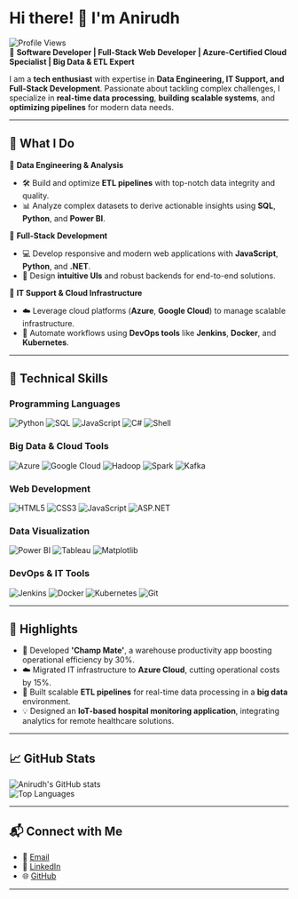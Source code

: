 # Hi there! 👋 I'm **Anirudh**  

![Profile Views](https://komarev.com/ghpvc/?username=eranirudh77&style=flat-square&color=blueviolet)  
🚀 **Software Developer | Full-Stack Web Developer | Azure-Certified Cloud Specialist | Big Data & ETL Expert**  

I am a **tech enthusiast** with expertise in **Data Engineering, IT Support, and Full-Stack Development**. Passionate about tackling complex challenges, I specialize in **real-time data processing**, **building scalable systems**, and **optimizing pipelines** for modern data needs. 

---

## 🌟 **What I Do**

🔹 **Data Engineering & Analysis**
- 🛠️ Build and optimize **ETL pipelines** with top-notch data integrity and quality.
- 📊 Analyze complex datasets to derive actionable insights using **SQL**, **Python**, and **Power BI**.

🔹 **Full-Stack Development**
- 💻 Develop responsive and modern web applications with **JavaScript**, **Python**, and **.NET**.
- 🎨 Design **intuitive UIs** and robust backends for end-to-end solutions.

🔹 **IT Support & Cloud Infrastructure**
- ☁️ Leverage cloud platforms (**Azure**, **Google Cloud**) to manage scalable infrastructure.
- 🔄 Automate workflows using **DevOps tools** like **Jenkins**, **Docker**, and **Kubernetes**.

---

## 🚀 **Technical Skills**
### **Programming Languages**
![Python](https://img.shields.io/badge/Python-%2314354C.svg?style=flat-square&logo=python&logoColor=white)
![SQL](https://img.shields.io/badge/SQL-%23CC2927.svg?style=flat-square&logo=microsoft-sql-server&logoColor=white)
![JavaScript](https://img.shields.io/badge/JavaScript-%23F7DF1E.svg?style=flat-square&logo=javascript&logoColor=black)
![C#](https://img.shields.io/badge/C%23-%23239120.svg?style=flat-square&logo=c-sharp&logoColor=white)
![Shell](https://img.shields.io/badge/Shell_Scripting-%23121011.svg?style=flat-square&logo=gnu-bash&logoColor=white)

### **Big Data & Cloud Tools**
![Azure](https://img.shields.io/badge/Microsoft_Azure-%230072C6.svg?style=flat-square&logo=microsoft-azure&logoColor=white)
![Google Cloud](https://img.shields.io/badge/Google_Cloud-%234285F4.svg?style=flat-square&logo=google-cloud&logoColor=white)
![Hadoop](https://img.shields.io/badge/Hadoop-%23CC0000.svg?style=flat-square&logo=apache-hadoop&logoColor=white)
![Spark](https://img.shields.io/badge/Apache_Spark-%23E25A1C.svg?style=flat-square&logo=apachespark&logoColor=white)
![Kafka](https://img.shields.io/badge/Apache_Kafka-%23231F20.svg?style=flat-square&logo=apache-kafka&logoColor=white)

### **Web Development**
![HTML5](https://img.shields.io/badge/HTML5-%23E34F26.svg?style=flat-square&logo=html5&logoColor=white)
![CSS3](https://img.shields.io/badge/CSS3-%231572B6.svg?style=flat-square&logo=css3&logoColor=white)
![JavaScript](https://img.shields.io/badge/JavaScript-%23F7DF1E.svg?style=flat-square&logo=javascript&logoColor=black)
![ASP.NET](https://img.shields.io/badge/ASP.NET-%235C2D91.svg?style=flat-square&logo=dot-net&logoColor=white)

### **Data Visualization**
![Power BI](https://img.shields.io/badge/Power_BI-%23F2C811.svg?style=flat-square&logo=power-bi&logoColor=black)
![Tableau](https://img.shields.io/badge/Tableau-%23E97627.svg?style=flat-square&logo=tableau&logoColor=white)
![Matplotlib](https://img.shields.io/badge/Matplotlib-%23007ACC.svg?style=flat-square&logo=python&logoColor=white)

### **DevOps & IT Tools**
![Jenkins](https://img.shields.io/badge/Jenkins-%23D24939.svg?style=flat-square&logo=jenkins&logoColor=white)
![Docker](https://img.shields.io/badge/Docker-%230db7ed.svg?style=flat-square&logo=docker&logoColor=white)
![Kubernetes](https://img.shields.io/badge/Kubernetes-%23326CE5.svg?style=flat-square&logo=kubernetes&logoColor=white)
![Git](https://img.shields.io/badge/Git-%23F05032.svg?style=flat-square&logo=git&logoColor=white)

---

## 🌟 **Highlights**
- 🚀 Developed **'Champ Mate'**, a warehouse productivity app boosting operational efficiency by 30%.
- ☁️ Migrated IT infrastructure to **Azure Cloud**, cutting operational costs by 15%.
- 🔧 Built scalable **ETL pipelines** for real-time data processing in a **big data** environment.
- 💡 Designed an **IoT-based hospital monitoring application**, integrating analytics for remote healthcare solutions.

---

## 📈 **GitHub Stats**
![Anirudh's GitHub stats](https://github-readme-stats.vercel.app/api?username=eranirudh77&show_icons=true&theme=radical)  
![Top Languages](https://github-readme-stats.vercel.app/api/top-langs/?username=eranirudh77&layout=compact&theme=radical)

---

## 📬 **Connect with Me**
- 📧 [Email](mailto:anirudhramadas007@gmail.com)  
- 🔗 [LinkedIn](https://www.linkedin.com/in/anirudhramadas98)  
- 🌐 [GitHub](https://github.com/eranirudh77)

---

